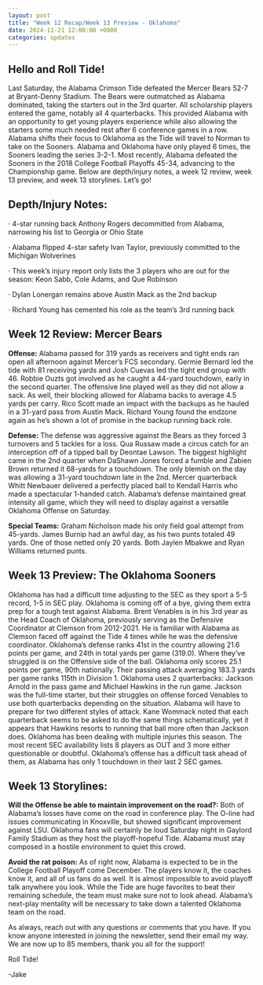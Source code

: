 ```yaml
---
layout: post
title: "Week 12 Recap/Week 13 Preview - Oklahoma"
date: 2024-11-21 12:00:00 +0000
categories: updates
---
```



## Hello and Roll Tide!

 

Last Saturday, the Alabama Crimson Tide defeated the Mercer Bears 52-7 at Bryant-Denny Stadium. The Bears were outmatched as Alabama dominated, taking the starters out in the 3rd quarter. All scholarship players entered the game, notably all 4 quarterbacks. This provided Alabama with an opportunity to get young players experience while also allowing the starters some much needed rest after 6 conference games in a row. Alabama shifts their focus to Oklahoma as the Tide will travel to Norman to take on the Sooners. Alabama and Oklahoma have only played 6 times, the Sooners leading the series 3-2-1. Most recently, Alabama defeated the Sooners in the 2018 College Football Playoffs 45-34, advancing to the Championship game. Below are depth/injury notes, a week 12 review, week 13 preview, and week 13 storylines. Let’s go!

 

## Depth/Injury Notes:

·        4-star running back Anthony Rogers decommitted from Alabama, narrowing his list to Georgia or Ohio State

·        Alabama flipped 4-star safety Ivan Taylor, previously committed to the Michigan Wolverines

·        This week’s injury report only lists the 3 players who are out for the season: Keon Sabb, Cole Adams, and Que Robinson

·        Dylan Lonergan remains above Austin Mack as the 2nd backup

·        Richard Young has cemented his role as the team’s 3rd running back

 

## Week 12 Review: Mercer Bears

**Offense:** Alabama passed for 319 yards as receivers and tight ends ran open all afternoon against Mercer’s FCS secondary. Germie Bernard led the tide with 81 receiving yards and Josh Cuevas led the tight end group with 46. Robbie Ouzts got involved as he caught a 44-yard touchdown, early in the second quarter. The offensive line played well as they did not allow a sack. As well, their blocking allowed for Alabama backs to average 4.5 yards per carry. Rico Scott made an impact with the backups as he hauled in a 31-yard pass from Austin Mack. Richard Young found the endzone again as he’s shown a lot of promise in the backup running back role.

**Defense:** The defense was aggressive against the Bears as they forced 3 turnovers and 5 tackles for a loss. Qua Russaw made a circus catch for an interception off of a tipped ball by Deontae Lawson. The biggest highlight came in the 2nd quarter when DaShawn Jones forced a fumble and Zabien Brown returned it 68-yards for a touchdown. The only blemish on the day was allowing a 31-yard touchdown late in the 2nd. Mercer quarterback Whitt Newbauer delivered a perfectly placed ball to Kendall Harris who made a spectacular 1-handed catch. Alabama’s defense maintained great intensity all game, which they will need to display against a versatile Oklahoma Offense on Saturday.

**Special Teams:** Graham Nicholson made his only field goal attempt from 45-yards. James Burnip had an awful day, as his two punts totaled 49 yards. One of those netted only 20 yards. Both Jaylen Mbakwe and Ryan Williams returned punts.


## Week 13 Preview: The Oklahoma Sooners

Oklahoma has had a difficult time adjusting to the SEC as they sport a 5-5 record, 1-5 in SEC play. Oklahoma is coming off of a bye, giving them extra prep for a tough test against Alabama. Brent Venables is in his 3rd year as the Head Coach of Oklahoma, previously serving as the Defensive Coordinator at Clemson from 2012-2021. He is familiar with Alabama as Clemson faced off against the Tide 4 times while he was the defensive coordinator. Oklahoma’s defense ranks 41st in the country allowing 21.6 points per game, and 24th in total yards per game (319.0). Where they’ve struggled is on the Offensive side of the ball. Oklahoma only scores 25.1 points per game, 90th nationally. Their passing attack averaging 183.3 yards per game ranks 115th in Division 1. Oklahoma uses 2 quarterbacks: Jackson Arnold in the pass game and Michael Hawkins in the run game. Jackson was the full-time starter, but their struggles on offense forced Venables to use both quarterbacks depending on the situation. Alabama will have to prepare for two different styles of attack. Kane Wommack noted that each quarterback seems to be asked to do the same things schematically, yet it appears that Hawkins resorts to running that ball more often than Jackson does. Oklahoma has been dealing with multiple injuries this season. The most recent SEC availability lists 8 players as OUT and 3 more either questionable or doubtful. Oklahoma’s offense has a difficult task ahead of them, as Alabama has only 1 touchdown in their last 2 SEC games.

 
## Week 13 Storylines:

**Will the Offense be able to maintain improvement on the road?:** Both of Alabama’s losses have come on the road in conference play. The O-line had issues communicating in Knoxville, but showed significant improvement against LSU. Oklahoma fans will certainly be loud Saturday night in Gaylord Family Stadium as they host the playoff-hopeful Tide. Alabama must stay composed in a hostile environment to quiet this crowd.


**Avoid the rat poison:** As of right now, Alabama is expected to be in the College Football Playoff come December. The players know it, the coaches know it, and all of us fans do as well. It is almost impossible to avoid playoff talk anywhere you look. While the Tide are huge favorites to beat their remaining schedule, the team must make sure not to look ahead. Alabama’s next-play mentality will be necessary to take down a talented Oklahoma team on the road.

As always, reach out with any questions or comments that you have. If you know anyone interested in joining the newsletter, send their email my way. We are now up to 85 members, thank you all for the support!

Roll Tide!

-Jake